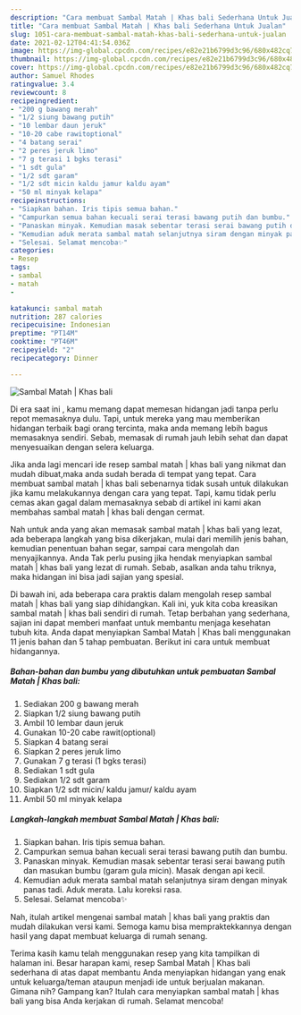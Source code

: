 ```yaml
---
description: "Cara membuat Sambal Matah | Khas bali Sederhana Untuk Jualan"
title: "Cara membuat Sambal Matah | Khas bali Sederhana Untuk Jualan"
slug: 1051-cara-membuat-sambal-matah-khas-bali-sederhana-untuk-jualan
date: 2021-02-12T04:41:54.036Z
image: https://img-global.cpcdn.com/recipes/e82e21b6799d3c96/680x482cq70/sambal-matah-khas-bali-foto-resep-utama.jpg
thumbnail: https://img-global.cpcdn.com/recipes/e82e21b6799d3c96/680x482cq70/sambal-matah-khas-bali-foto-resep-utama.jpg
cover: https://img-global.cpcdn.com/recipes/e82e21b6799d3c96/680x482cq70/sambal-matah-khas-bali-foto-resep-utama.jpg
author: Samuel Rhodes
ratingvalue: 3.4
reviewcount: 8
recipeingredient:
- "200 g bawang merah"
- "1/2 siung bawang putih"
- "10 lembar daun jeruk"
- "10-20 cabe rawitoptional"
- "4 batang serai"
- "2 peres jeruk limo"
- "7 g terasi 1 bgks terasi"
- "1 sdt gula"
- "1/2 sdt garam"
- "1/2 sdt micin kaldu jamur kaldu ayam"
- "50 ml minyak kelapa"
recipeinstructions:
- "Siapkan bahan. Iris tipis semua bahan."
- "Campurkan semua bahan kecuali serai terasi bawang putih dan bumbu."
- "Panaskan minyak. Kemudian masak sebentar terasi serai bawang putih dan masukan bumbu (garam gula micin). Masak dengan api kecil."
- "Kemudian aduk merata sambal matah selanjutnya siram dengan minyak panas tadi. Aduk merata. Lalu koreksi rasa."
- "Selesai. Selamat mencoba✨"
categories:
- Resep
tags:
- sambal
- matah
- 

katakunci: sambal matah  
nutrition: 287 calories
recipecuisine: Indonesian
preptime: "PT14M"
cooktime: "PT46M"
recipeyield: "2"
recipecategory: Dinner

---
```



![Sambal Matah | Khas bali](https://img-global.cpcdn.com/recipes/e82e21b6799d3c96/680x482cq70/sambal-matah-khas-bali-foto-resep-utama.jpg)

Di era  saat ini , kamu memang dapat memesan hidangan jadi tanpa perlu repot memasaknya dulu. Tapi, untuk mereka yang mau memberikan hidangan terbaik bagi orang tercinta, maka anda memang lebih bagus memasaknya sendiri. Sebab, memasak di rumah jauh lebih sehat dan dapat menyesuaikan dengan selera keluarga.

Jika anda lagi mencari ide resep sambal matah | khas bali yang nikmat dan mudah dibuat,maka anda sudah berada di tempat yang tepat. Cara membuat sambal matah | khas bali  sebenarnya tidak susah untuk dilakukan jika kamu melakukannya dengan cara yang tepat. Tapi, kamu tidak perlu cemas akan gagal dalam memasaknya 
sebab di artikel ini kami akan membahas sambal matah | khas bali dengan cermat.  



Nah untuk anda yang akan memasak sambal matah | khas bali yang lezat, ada beberapa langkah yang bisa dikerjakan, mulai dari memilih jenis bahan, kemudian penentuan bahan segar, sampai cara mengolah dan menyajikannya. Anda Tak perlu pusing jika hendak menyiapkan sambal matah | khas bali yang lezat di rumah. Sebab, asalkan anda  tahu triknya, maka hidangan ini bisa jadi sajian yang spesial.

Di bawah ini, ada beberapa cara praktis  dalam mengolah resep sambal matah | khas bali yang siap dihidangkan. Kali ini, yuk kita coba kreasikan sambal matah | khas bali sendiri di rumah. Tetap berbahan yang sederhana, sajian ini dapat memberi manfaat untuk membantu menjaga kesehatan tubuh kita. Anda dapat menyiapkan Sambal Matah | Khas bali menggunakan 11 jenis bahan dan 5 tahap pembuatan. Berikut ini cara untuk membuat hidangannya.

<!--inarticleads1-->

##### Bahan-bahan dan bumbu yang dibutuhkan untuk pembuatan Sambal Matah | Khas bali:

1. Sediakan 200 g bawang merah
1. Siapkan 1/2 siung bawang putih
1. Ambil 10 lembar daun jeruk
1. Gunakan 10-20 cabe rawit(optional)
1. Siapkan 4 batang serai
1. Siapkan 2 peres jeruk limo
1. Gunakan 7 g terasi (1 bgks terasi)
1. Sediakan 1 sdt gula
1. Sediakan 1/2 sdt garam
1. Siapkan 1/2 sdt micin/ kaldu jamur/ kaldu ayam
1. Ambil 50 ml minyak kelapa




<!--inarticleads2-->

##### Langkah-langkah membuat Sambal Matah | Khas bali:

1. Siapkan bahan. Iris tipis semua bahan.
1. Campurkan semua bahan kecuali serai terasi bawang putih dan bumbu.
1. Panaskan minyak. Kemudian masak sebentar terasi serai bawang putih dan masukan bumbu (garam gula micin). Masak dengan api kecil.
1. Kemudian aduk merata sambal matah selanjutnya siram dengan minyak panas tadi. Aduk merata. Lalu koreksi rasa.
1. Selesai. Selamat mencoba✨




Nah, itulah artikel mengenai  sambal matah | khas bali  yang praktis dan mudah dilakukan versi kami. Semoga kamu bisa mempraktekkannya dengan hasil yang dapat membuat keluarga di rumah senang. 

Terima kasih kamu telah menggunakan resep yang kita tampilkan di halaman ini. Besar harapan kami, resep  Sambal Matah | Khas bali sederhana di atas dapat membantu Anda menyiapkan hidangan yang enak untuk keluarga/teman ataupun menjadi ide untuk berjualan makanan. Gimana nih? Gampang kan? Itulah cara menyiapkan sambal matah | khas bali yang bisa Anda kerjakan di rumah. Selamat mencoba!

